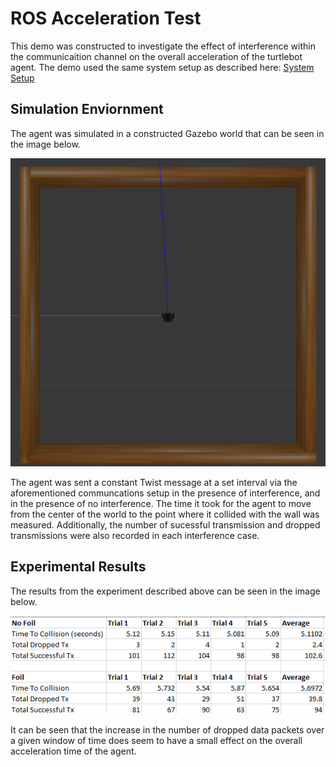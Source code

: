 # ROS Acceleration Test
This demo was constructed to investigate the effect of interference within the communicaition channel on the overall acceleration of the turtlebot agent.
The demo used the same system setup as described here: [System Setup](../WirelessROScontrol/README.md)


## Simulation Enviornment
The agent was simulated in a constructed Gazebo world that can be seen in the image below.

![Gazebo World](../docs/photos/AccelWorld.png)

The agent was sent a constant Twist message at a set interval via the aforementioned communcations setup in the presence of interference, and in the presence of no interference. 
The time it took for the agent to move from the center of the world to the point where it collided with the wall was measured. Additionally, the number of sucessful transmission and dropped transmissions were also recorded
in each interference case.

## Experimental Results
The results from the experiment described above can be seen in the image below.

![Experimental Results](../docs/photos/AccelData.png)

It can be seen that the increase in the number of dropped data packets over a given window of time does seem to have a small effect on the overall acceleration time of the agent.

